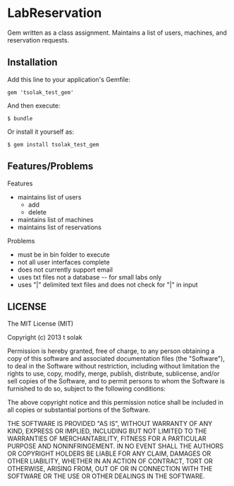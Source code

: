 # LabReservation

Gem written as a class assignment.  Maintains a list of users, machines, and reservation requests.

## Installation

Add this line to your application's Gemfile:

    gem 'tsolak_test_gem'

And then execute:

    $ bundle

Or install it yourself as:

    $ gem install tsolak_test_gem

## Features/Problems

Features
* maintains list of users
  * add
  * delete
* maintains list of machines
* maintains list of reservations

Problems
* must be in bin folder to execute
* not all user interfaces complete
* does not currently support email
* uses txt files not a database -- for small labs only
* uses "|" delimited text files and does not check for "|" in input

## LICENSE

The MIT License (MIT)

Copyright (c) 2013 t solak 

Permission is hereby granted, free of charge, to any person obtaining a copy of this software and associated documentation files (the "Software"), to deal in the Software without restriction, including without limitation the rights to use, copy, modify, merge, publish, distribute, sublicense, and/or sell copies of the Software, and to permit persons to whom the Software is furnished to do so, subject to the following conditions:

The above copyright notice and this permission notice shall be included in all copies or substantial portions of the Software.

THE SOFTWARE IS PROVIDED "AS IS", WITHOUT WARRANTY OF ANY KIND, EXPRESS OR IMPLIED, INCLUDING BUT NOT LIMITED TO THE WARRANTIES OF MERCHANTABILITY, FITNESS FOR A PARTICULAR PURPOSE AND NONINFRINGEMENT. IN NO EVENT SHALL THE AUTHORS OR COPYRIGHT HOLDERS BE LIABLE FOR ANY CLAIM, DAMAGES OR OTHER LIABILITY, WHETHER IN AN ACTION OF CONTRACT, TORT OR OTHERWISE, ARISING FROM, OUT OF OR IN CONNECTION WITH THE SOFTWARE OR THE USE OR OTHER DEALINGS IN THE SOFTWARE.

